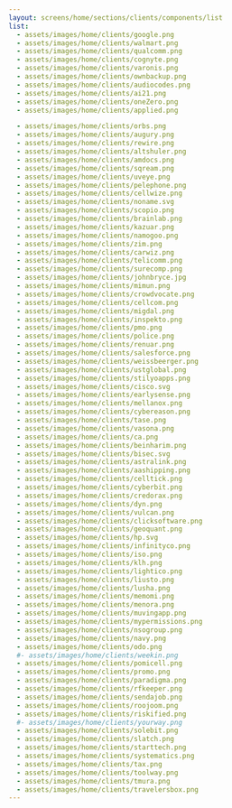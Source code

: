 ```yaml
---
layout: screens/home/sections/clients/components/list
list:
  - assets/images/home/clients/google.png
  - assets/images/home/clients/walmart.png
  - assets/images/home/clients/qualcomm.png
  - assets/images/home/clients/cognyte.png
  - assets/images/home/clients/varonis.png
  - assets/images/home/clients/ownbackup.png
  - assets/images/home/clients/audiocodes.png
  - assets/images/home/clients/ai21.png
  - assets/images/home/clients/oneZero.png
  - assets/images/home/clients/applied.png

  - assets/images/home/clients/orbs.png
  - assets/images/home/clients/augury.png
  - assets/images/home/clients/rewire.png
  - assets/images/home/clients/altshuler.png
  - assets/images/home/clients/amdocs.png
  - assets/images/home/clients/sqream.png
  - assets/images/home/clients/uveye.png
  - assets/images/home/clients/pelephone.png
  - assets/images/home/clients/cellwize.png
  - assets/images/home/clients/noname.svg
  - assets/images/home/clients/scopio.png
  - assets/images/home/clients/brainlab.png
  - assets/images/home/clients/kazuar.png
  - assets/images/home/clients/namogoo.png
  - assets/images/home/clients/zim.png
  - assets/images/home/clients/carwiz.png
  - assets/images/home/clients/telicomm.png
  - assets/images/home/clients/surecomp.png
  - assets/images/home/clients/johnbryce.jpg
  - assets/images/home/clients/mimun.png
  - assets/images/home/clients/crowdvocate.png
  - assets/images/home/clients/cellcom.png
  - assets/images/home/clients/migdal.png
  - assets/images/home/clients/inspekto.png
  - assets/images/home/clients/pmo.png
  - assets/images/home/clients/police.png
  - assets/images/home/clients/renuar.png
  - assets/images/home/clients/salesforce.png
  - assets/images/home/clients/weissbeerger.png
  - assets/images/home/clients/ustglobal.png
  - assets/images/home/clients/stilyoapps.png
  - assets/images/home/clients/cisco.svg
  - assets/images/home/clients/earlysense.png
  - assets/images/home/clients/mellanox.png
  - assets/images/home/clients/cybereason.png
  - assets/images/home/clients/tase.png
  - assets/images/home/clients/vasona.png
  - assets/images/home/clients/ca.png
  - assets/images/home/clients/beinharim.png
  - assets/images/home/clients/bisec.svg
  - assets/images/home/clients/astralink.png
  - assets/images/home/clients/aashipping.png
  - assets/images/home/clients/celltick.png
  - assets/images/home/clients/cyberbit.png
  - assets/images/home/clients/credorax.png
  - assets/images/home/clients/dyn.png
  - assets/images/home/clients/vulcan.png
  - assets/images/home/clients/clicksoftware.png
  - assets/images/home/clients/geoquant.png
  - assets/images/home/clients/hp.svg
  - assets/images/home/clients/infinityco.png
  - assets/images/home/clients/iso.png
  - assets/images/home/clients/klh.png
  - assets/images/home/clients/lightico.png
  - assets/images/home/clients/liusto.png
  - assets/images/home/clients/lusha.png
  - assets/images/home/clients/memomi.png
  - assets/images/home/clients/menora.png
  - assets/images/home/clients/muvingapp.png
  - assets/images/home/clients/mypermissions.png
  - assets/images/home/clients/nsogroup.png
  - assets/images/home/clients/navy.png
  - assets/images/home/clients/odo.png
  #- assets/images/home/clients/weekin.png
  - assets/images/home/clients/pomicell.png
  - assets/images/home/clients/promo.png
  - assets/images/home/clients/paradigma.png
  - assets/images/home/clients/rfkeeper.png
  - assets/images/home/clients/sendajob.png
  - assets/images/home/clients/roojoom.png
  - assets/images/home/clients/riskified.png
  #- assets/images/home/clients/yourway.png
  - assets/images/home/clients/solebit.png
  - assets/images/home/clients/slatch.png
  - assets/images/home/clients/starttech.png
  - assets/images/home/clients/systematics.png
  - assets/images/home/clients/tax.png
  - assets/images/home/clients/toolway.png
  - assets/images/home/clients/tmura.png
  - assets/images/home/clients/travelersbox.png
---
```

